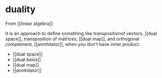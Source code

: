 # duality
From [[linear algebra]]

It is an approach to define something like transpositionof vectors, [[dual space]], transposition of matrices, [[dual map]], and orthogonal complement, [[annihilator]], when you don't have inner product.

- [[dual space]]
- [[dual basis]]
- [[dual map]]
- [[annihilator]]